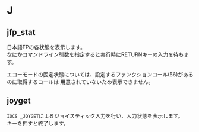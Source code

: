 # J

## jfp_stat
日本語FPの各状態を表示します。  
なにかコマンドライン引数を指定すると実行時にRETURNキーの入力を待ちます。

エコーモードの固定状態については、設定するファンクションコール(56)があるのに取得するコールは
用意されていないため表示できません。


## joyget
`IOCS _JOYGET`によるジョイスティック入力を行い、入力状態を表示します。  
キーを押すと終了します。
